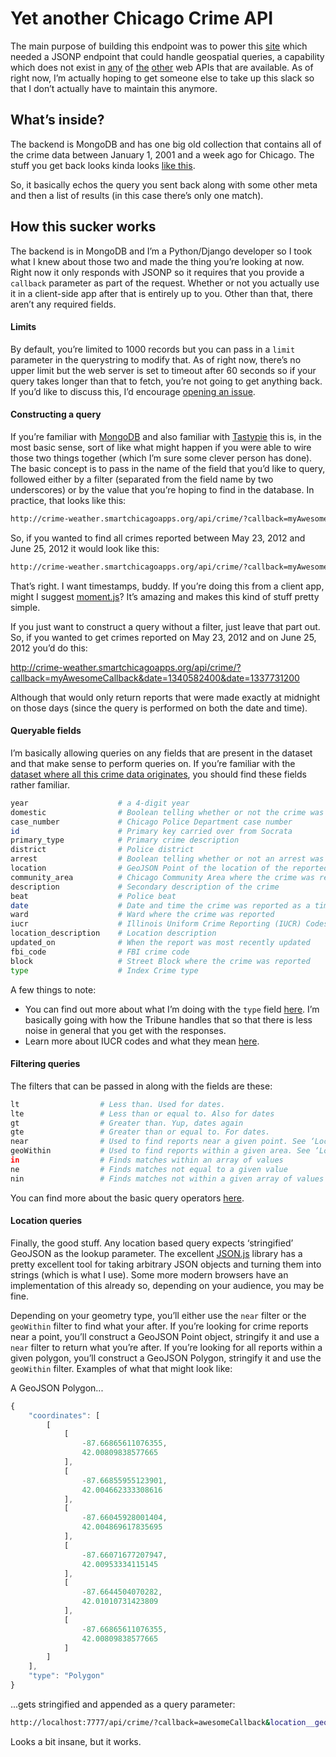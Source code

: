 # Yet another Chicago Crime API 

The main purpose of building this endpoint was to power this [site](http://www.crimearound.us) 
which needed a JSONP endpoint that could handle geospatial queries, a capability which does not 
exist in [any](https://data.cityofchicago.org/Public-Safety/Crimes-2001-to-present/ijzp-q8t2) 
of [the](http://api1.chicagopolice.org/clearpath/documentation) 
[other](https://github.com/newsapps/chicagocrime/blob/master/docs/api_docs.md) web APIs that are 
available. As of right now, I’m actually hoping to get someone else to take up this slack so that 
I don’t actually have to maintain this anymore.

## What’s inside?

The backend is MongoDB and has one big old collection that contains all of the crime data between January 1, 2001 
and a week ago for Chicago. The stuff you get back looks kinda looks [like this](https://github.com/evz/crimeapi/blob/master/sample-response.jsonp). 

So, it basically echos the query you sent back along with some other meta and then a list of results (in this case there’s only one match).

## How this sucker works

The backend is in MongoDB and I’m a Python/Django developer so I took what I knew about those two and 
made the thing you’re looking at now. Right now it only responds with JSONP so it requires that you provide 
a ``callback`` parameter as part of the request. Whether or not you actually use it in a client-side app after that 
is entirely up to you. Other than that, there aren’t any required fields. 

#### Limits

By default, you’re limited to 1000 records but you can pass in a ``limit`` parameter in the querystring to modify that. As of right now, there’s no upper limit but the web server is set to timeout after 60 seconds so if your query takes longer than that to fetch, you’re not going to get anything back. If you’d like to discuss this, I’d encourage [opening an issue](https://github.com/evz/crimeapi/issues). 

#### Constructing a query

If you’re familiar with [MongoDB](http://www.mongodb.org) and also familiar with [Tastypie](http://tastypieapi.org) this is, in the most basic sense, sort of like what might happen if you were able to wire those two things together (which I’m sure some clever person has done). The basic concept is to pass in the name of the field that you’d like to query, followed either by a filter (separated from the field name by two underscores) or by the value that you’re hoping to find in the database. In practice, that looks like this:

``` bash 
http://crime-weather.smartchicagoapps.org/api/crime/?callback=myAwesomeCallback&[field_name]__[filter]=[value]
```

So, if you wanted to find all crimes reported between May 23, 2012 and June 25, 2012 it would look like this:

``` bash 
http://crime-weather.smartchicagoapps.org/api/crime/?callback=myAwesomeCallback&date__lte=1340582400&date__gte=1337731200
```

That’s right. I want timestamps, buddy. If you’re doing this from a client app, might I suggest [moment.js](http://momentjs.com)? It’s amazing and makes this kind of stuff pretty simple.

If you just want to construct a query without a filter, just leave that part out. So, if you wanted to get crimes reported on May 23, 2012 and on June 25, 2012 you’d do this:

http://crime-weather.smartchicagoapps.org/api/crime/?callback=myAwesomeCallback&date=1340582400&date=1337731200

Although that would only return reports that were made exactly at midnight on those days (since the query is performed on both the date and time).

#### Queryable fields

I’m basically allowing queries on any fields that are present in the dataset and that make sense to perform queries on. If you’re familiar with the [dataset where all this crime data originates](https://data.cityofchicago.org/Public-Safety/Crimes-2001-to-present/ijzp-q8t2), you should find these fields rather familiar. 

``` bash 
year                    # a 4-digit year 
domestic                # Boolean telling whether or not the crime was in a domestic setting
case_number             # Chicago Police Department case number
id                      # Primary key carried over from Socrata 
primary_type            # Primary crime description
district                # Police district
arrest                  # Boolean telling whether or not an arrest was made
location                # GeoJSON Point of the location of the reported crime
community_area          # Chicago Community Area where the crime was reported
description             # Secondary description of the crime
beat                    # Police beat
date                    # Date and time the crime was reported as a timestamp
ward                    # Ward where the crime was reported
iucr                    # Illinois Uniform Crime Reporting (IUCR) Codes
location_description    # Location description
updated_on              # When the report was most recently updated
fbi_code                # FBI crime code
block                   # Street Block where the crime was reported
type                    # Index Crime type
```

A few things to note: 

* You can find out more about what I’m doing with the ``type`` field [here](http://crime.chicagotribune.com/chicago/about#crime-type-definition). I’m basically going with how the Tribune handles that so that there is less noise in general that you get with the responses.
* Learn more about IUCR codes and what they mean [here](https://data.cityofchicago.org/Public-Safety/Chicago-Police-Department-Illinois-Uniform-Crime-R/c7ck-438e).

#### Filtering queries

The filters that can be passed in along with the fields are these:

``` bash 
lt                  # Less than. Used for dates.
lte                 # Less than or equal to. Also for dates    
gt                  # Greater than. Yup, dates again
gte                 # Greater than or equal to. For dates.
near                # Used to find reports near a given point. See ‘Location queries’ below.
geoWithin           # Used to find reports within a given area. See ‘Location queries’ below.
in                  # Finds matches within an array of values
ne                  # Finds matches not equal to a given value
nin                 # Finds matches not within a given array of values
```

You can find more about the basic query operators [here](http://docs.mongodb.org/manual/reference/operator/).

#### Location queries

Finally, the good stuff. Any location based query expects ‘stringified’ GeoJSON as the lookup parameter. The excellent [JSON.js](https://github.com/douglascrockford/JSON-js) library has a pretty excellent tool for taking arbitrary JSON objects and turning them into strings (which is what I use). Some more modern browsers have an implementation of this already so, depending on your audience, you may be fine.

Depending on your geometry type, you’ll either use the ``near`` filter or the ``geoWithin`` filter to find what your after. If you’re looking for crime reports near a point, you’ll construct a GeoJSON Point object, stringify it and use a ``near`` filter to return what you’re after. If you’re looking for all reports within a given polygon, you’ll construct a GeoJSON Polygon, stringify it and use the ``geoWithin`` filter. Examples of what that might look like:

A GeoJSON Polygon...

``` javascript 
{
    "coordinates": [
        [
            [
                -87.66865611076355, 
                42.00809838577665
            ], 
            [
                -87.66855955123901, 
                42.004662333308616
            ], 
            [
                -87.66045928001404, 
                42.004869617835695
            ], 
            [
                -87.66071677207947, 
                42.00953334115145
            ], 
            [
                -87.6644504070282, 
                42.01010731423809
            ], 
            [
                -87.66865611076355, 
                42.00809838577665
            ]
        ]
    ], 
    "type": "Polygon"
}
```

...gets stringified and appended as a query parameter:

``` bash 
http://localhost:7777/api/crime/?callback=awesomeCallback&location__geoWithin=%7B%22type%22%3A%22Polygon%22%2C%22coordinates%22%3A%5B%5B%5B-87.66865611076355%2C42.00809838577665%5D%2C%5B-87.66855955123901%2C42.004662333308616%5D%2C%5B-87.66045928001404%2C42.004869617835695%5D%2C%5B-87.66071677207947%2C42.00953334115145%5D%2C%5B-87.6644504070282%2C42.01010731423809%5D%2C%5B-87.66865611076355%2C42.00809838577665%5D%5D%5D%7D&date__lte=1369285199&date__gte=1368594000&type=violent%2Cproperty&_=1369866788554
```

Looks a bit insane, but it works. 